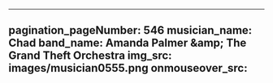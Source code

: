 ------
pagination_pageNumber: 546
musician_name: Chad
band_name: Amanda Palmer &amp;amp; The Grand Theft Orchestra
img_src: images/musician0555.png
onmouseover_src: 
------